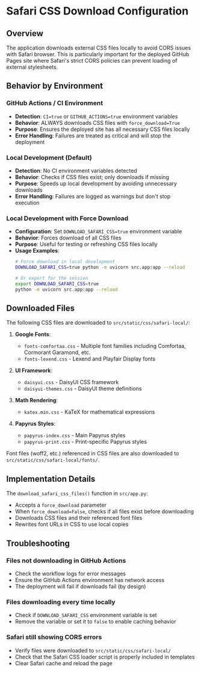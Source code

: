 # Safari CSS Download Configuration

## Overview
The application downloads external CSS files locally to avoid CORS issues with Safari browser. This is particularly important for the deployed GitHub Pages site where Safari's strict CORS policies can prevent loading of external stylesheets.

## Behavior by Environment

### GitHub Actions / CI Environment
- **Detection**: `CI=true` or `GITHUB_ACTIONS=true` environment variables
- **Behavior**: ALWAYS downloads CSS files with `force_download=True`
- **Purpose**: Ensures the deployed site has all necessary CSS files locally
- **Error Handling**: Failures are treated as critical and will stop the deployment

### Local Development (Default)
- **Detection**: No CI environment variables detected
- **Behavior**: Checks if CSS files exist; only downloads if missing
- **Purpose**: Speeds up local development by avoiding unnecessary downloads
- **Error Handling**: Failures are logged as warnings but don't stop execution

### Local Development with Force Download
- **Configuration**: Set `DOWNLOAD_SAFARI_CSS=true` environment variable
- **Behavior**: Forces download of all CSS files
- **Purpose**: Useful for testing or refreshing CSS files locally
- **Usage Examples**:
  ```bash
  # Force download in local development
  DOWNLOAD_SAFARI_CSS=true python -m uvicorn src.app:app --reload
  
  # Or export for the session
  export DOWNLOAD_SAFARI_CSS=true
  python -m uvicorn src.app:app --reload
  ```

## Downloaded Files

The following CSS files are downloaded to `src/static/css/safari-local/`:

1. **Google Fonts**:
   - `fonts-comfortaa.css` - Multiple font families including Comfortaa, Cormorant Garamond, etc.
   - `fonts-lexend.css` - Lexend and Playfair Display fonts

2. **UI Framework**:
   - `daisyui.css` - DaisyUI CSS framework
   - `daisyui-themes.css` - DaisyUI theme definitions

3. **Math Rendering**:
   - `katex.min.css` - KaTeX for mathematical expressions

4. **Papyrus Styles**:
   - `papyrus-index.css` - Main Papyrus styles
   - `papyrus-print.css` - Print-specific Papyrus styles

Font files (woff2, etc.) referenced in CSS files are also downloaded to `src/static/css/safari-local/fonts/`.

## Implementation Details

The `download_safari_css_files()` function in `src/app.py`:
- Accepts a `force_download` parameter
- When `force_download=False`, checks if all files exist before downloading
- Downloads CSS files and their referenced font files
- Rewrites font URLs in CSS to use local copies

## Troubleshooting

### Files not downloading in GitHub Actions
- Check the workflow logs for error messages
- Ensure the GitHub Actions environment has network access
- The deployment will fail if downloads fail (by design)

### Files downloading every time locally
- Check if `DOWNLOAD_SAFARI_CSS` environment variable is set
- Remove the variable or set it to `false` to enable caching behavior

### Safari still showing CORS errors
- Verify files were downloaded to `src/static/css/safari-local/`
- Check that the Safari CSS loader script is properly included in templates
- Clear Safari cache and reload the page
